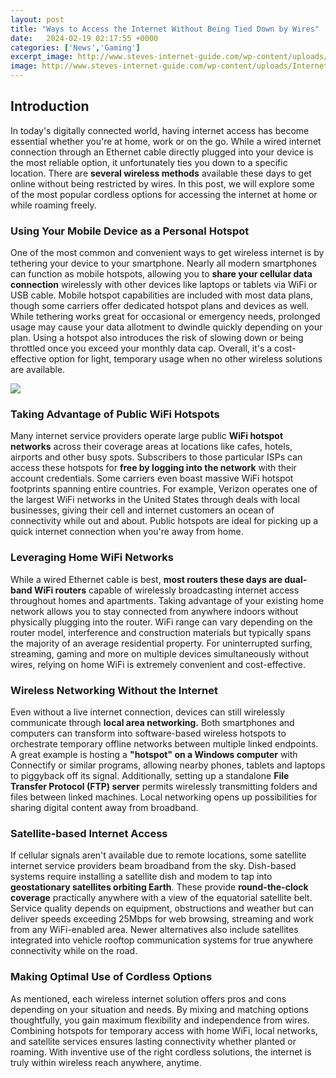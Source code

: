 ```yaml
---
layout: post
title: "Ways to Access the Internet Without Being Tied Down by Wires"
date:   2024-02-19 02:17:55 +0000
categories: ['News','Gaming']
excerpt_image: http://www.steves-internet-guide.com/wp-content/uploads/Internet-Connection-Methods.jpg
image: http://www.steves-internet-guide.com/wp-content/uploads/Internet-Connection-Methods.jpg
---
```


## Introduction 
In today's digitally connected world, having internet access has become essential whether you're at home, work or on the go. While a wired internet connection through an Ethernet cable directly plugged into your device is the most reliable option, it unfortunately ties you down to a specific location. There are **several wireless methods** available these days to get online without being restricted by wires. In this post, we will explore some of the most popular cordless options for accessing the internet at home or while roaming freely.
### Using Your Mobile Device as a Personal Hotspot
One of the most common and convenient ways to get wireless internet is by tethering your device to your smartphone. Nearly all modern smartphones can function as mobile hotspots, allowing you to **share your cellular data connection** wirelessly with other devices like laptops or tablets via WiFi or USB cable. Mobile hotspot capabilities are included with most data plans, though some carriers offer dedicated hotspot plans and devices as well. 
While tethering works great for occasional or emergency needs, prolonged usage may cause your data allotment to dwindle quickly depending on your plan. Using a hotspot also introduces the risk of slowing down or being throttled once you exceed your monthly data cap. Overall, it's a cost-effective option for light, temporary usage when no other wireless solutions are available.

![](http://www.steves-internet-guide.com/wp-content/uploads/Internet-Connection-Methods.jpg)
### Taking Advantage of Public WiFi Hotspots
Many internet service providers operate large public **WiFi hotspot networks** across their coverage areas at locations like cafes, hotels, airports and other busy spots. Subscribers to those particular ISPs can access these hotspots for **free by logging into the network** with their account credentials. 
Some carriers even boast massive WiFi hotspot footprints spanning entire countries. For example, Verizon operates one of the largest WiFi networks in the United States through deals with local businesses, giving their cell and internet customers an ocean of connectivity while out and about. Public hotspots are ideal for picking up a quick internet connection when you're away from home.
### Leveraging Home WiFi Networks 
While a wired Ethernet cable is best, **most routers these days are dual-band WiFi routers** capable of wirelessly broadcasting internet access throughout homes and apartments. Taking advantage of your existing home network allows you to stay connected from anywhere indoors without physically plugging into the router. 
WiFi range can vary depending on the router model, interference and construction materials but typically spans the majority of an average residential property. For uninterrupted surfing, streaming, gaming and more on multiple devices simultaneously without wires, relying on home WiFi is extremely convenient and cost-effective.
### Wireless Networking Without the Internet 
Even without a live internet connection, devices can still wirelessly communicate through **local area networking.** Both smartphones and computers can transform into software-based wireless hotspots to orchestrate temporary offline networks between multiple linked endpoints. 
A great example is hosting a **"hotspot" on a Windows computer** with Connectify or similar programs, allowing nearby phones, tablets and laptops to piggyback off its signal. Additionally, setting up a standalone **File Transfer Protocol (FTP) server** permits wirelessly transmitting folders and files between linked machines. Local networking opens up possibilities for sharing digital content away from broadband.
### Satellite-based Internet Access 
If cellular signals aren't available due to remote locations, some satellite internet service providers beam broadband from the sky. Dish-based systems require installing a satellite dish and modem to tap into **geostationary satellites orbiting Earth**. These provide **round-the-clock coverage** practically anywhere with a view of the equatorial satellite belt. 
Service quality depends on equipment, obstructions and weather but can deliver speeds exceeding 25Mbps for web browsing, streaming and work from any WiFi-enabled area. Newer alternatives also include satellites integrated into vehicle rooftop communication systems for true anywhere connectivity while on the road.
### Making Optimal Use of Cordless Options
As mentioned, each wireless internet solution offers pros and cons depending on your situation and needs. By mixing and matching options thoughtfully, you gain maximum flexibility and independence from wires. Combining hotspots for temporary access with home WiFi, local networks, and satellite services ensures lasting connectivity whether planted or roaming. With inventive use of the right cordless solutions, the internet is truly within wireless reach anywhere, anytime.